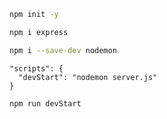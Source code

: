 ```bash 
npm init -y
```
```bash 
npm i express
```
```bash 
npm i --save-dev nodemon
```
```{json} 
"scripts": {
  "devStart": "nodemon server.js"
}
```
```bash 
npm run devStart
```